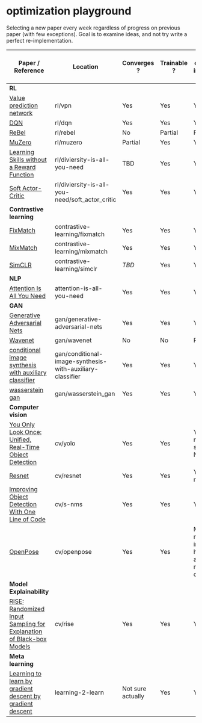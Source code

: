 # optimization playground

Selecting a new paper every week regardless of progress on previous paper (with few exceptions). Goal is to examine ideas, and not try write a perfect re-implementation. 


| **Paper / Reference**                                                                         | **Location**                                    | **Converges ?**   | **Trainable ?** | **Essential components implemented ?** | **Has paper notes ?** |
| --------------------------------------------------------------------------------------------- | ----------------------------------------------- | ----------------- | --------------- | -------------------------------------- | --------------------- |
| **RL**                                                                                        |                                                 |                   |                 |                                        |                       |
| [Value prediction network](https://arxiv.org/abs/1707.03497)                                  | rl/vpn                                          | Yes               | Yes             | Yes                                    | No                    |
| [DQN](https://en.wikipedia.org/wiki/Q-learning#Deep_Q-learning)                               | rl/dqn                                          | Yes               | Yes             | Yes                                    | No                    |
| [ReBel](https://arxiv.org/abs/2007.13544)                                                     | rl/rebel                                        | No                | Partial         | Partial                                | Yes                   |
| [MuZero](https://arxiv.org/pdf/1911.08265.pdf)                                                | rl/muzero                                       | Partial           | Yes             | Yes                                    | Yes                   |
| [Learning Skills without a Reward Function](https://arxiv.org/abs/1802.06070)                 | rl/diviersity-is-all-you-need                   | TBD               | Yes             | Yes                                    | Yes                   |
| [Soft Actor-Critic](https://arxiv.org/abs/1801.01290)                                         | rl/diviersity-is-all-you-need/soft_actor_critic | Yes               | Yes             | Yes                                    | no                    |
| **Contrastive learning**                                                                      |                                                 |                   |                 |                                        |                       |
| [FixMatch](https://arxiv.org/abs/2001.07685)                                                  | contrastive-learning/fixmatch                   | Yes               | Yes             | Yes                                    | No                    |
| [MixMatch](https://arxiv.org/abs/1905.02249)                                                  | contrastive-learning/mixmatch                   | Yes               | Yes             | Yes                                    | Yes                   |
| [SimCLR](https://arxiv.org/abs/2002.05709)                                                    | contrastive-learning/simclr                     | *TBD*             | Yes             | Yes                                    | No                    |
| **NLP**                                                                               |                                                 |                   |                 |                                        |                       |
| [Attention Is All You Need](https://arxiv.org/abs/1706.03762)                                 | attention-is-all-you-need                       | Yes               | Yes             | Yes                                    | No                    |
| **GAN**                                                                                       |                                                 |                   |                 |                                        |                       |
| [Generative Adversarial Nets](https://arxiv.org/pdf/1406.2661.pdf)                            | gan/generative-adversarial-nets                 | Yes               | Yes             | Yes                                    | No                    |
| [Wavenet](https://arxiv.org/abs/1609.03499)                                                   | gan/wavenet                                     | No                | No              | Partial                                | No                    |
| [conditional image synthesis with auxiliary classifier](https://arxiv.org/abs/1610.09585)                                                   | gan/conditional-image-synthesis-with-auxiliary-classifier                                     | Yes                | Yes              | Yes                                | Yes                    |
| [wasserstein gan](https://arxiv.org/pdf/1701.07875.pdf)                                                   | gan/wasserstein_gan                                     | Yes                | Yes              | Yes                                | No                    |
| **Computer vision**                                                                           |                                                 |                   |                 |                                        |                       |
| [You Only Look Once: Unified, Real-Time Object Detection](https://arxiv.org/abs/1506.02640)   | cv/yolo                                         | Yes               | Yes             | Yes, but room for stuff like NMS       | No                    |
| [Resnet](https://arxiv.org/abs/1512.03385)                                                    | cv/resnet                                       | Yes               | Yes             | Yes, but not made deep                 | Yes                   |
| [Improving Object Detection With One Line of Code](https://arxiv.org/pdf/1704.04503.pdf)      | cv/s-nms                                        | Yes               | Yes             | Yes                                    | Yes                   |
| [OpenPose](https://arxiv.org/pdf/1812.08008.pdf)      | cv/openpose                                        | Yes               | Yes             | Mostly, have not fully integrated hungarian algorithm for multi detection                                    | Yes                   |
| **Model Explainability**                                                                             |                                                 |                   |                 |                                        |                       |
| [RISE: Randomized Input Sampling for Explanation of Black-box Models](https://arxiv.org/pdf/1806.07421.pdf) | cv/rise                                | Yes | Yes             | Yes                                    | Yes                   |
| **Meta learning**                                                                             |                                                 |                   |                 |                                        |                       |
| [Learning to learn by gradient descent by gradient descent](https://arxiv.org/abs/1606.04474) | learning-2-learn                                | Not sure actually | Yes             | Yes                                    | Yes                   |
